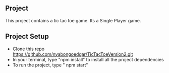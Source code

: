 ## Project
This project contains a tic tac toe game. Its a Single Player game. 

## Project Setup
-  Clone this repo https://github.com/nyabongoedgar/TicTacToeVersion2.git
- In your terminal, type "npm install" to install all the project     dependencies
- To run the project, type " npm start"

